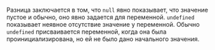 Разница заключается в том, что `null` явно показывает, что значение пустое и обычно, оно явно задается для переменной. `undefined` показывает неявное отсутствие значение у переменной. Обычно `undefined` присваивается переменной, когда она была проинициализирована, но ей не было дано начального значения.
